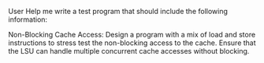 User
Help me write a test program that should include the following information:

Non-Blocking Cache Access:
Design a program with a mix of load and store instructions to stress test the non-blocking access to the cache.
Ensure that the LSU can handle multiple concurrent cache accesses without blocking.